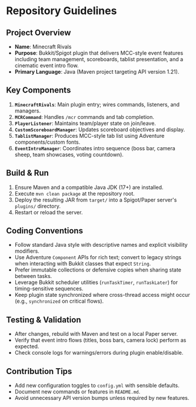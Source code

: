 # Repository Guidelines

## Project Overview
- **Name**: Minecraft Rivals
- **Purpose**: Bukkit/Spigot plugin that delivers MCC-style event features including team management, scoreboards, tablist presentation, and a cinematic event intro flow.
- **Primary Language**: Java (Maven project targeting API version 1.21).

## Key Components
1. **`MinecraftRivals`**: Main plugin entry; wires commands, listeners, and managers.
2. **`MCRCommand`**: Handles `/mcr` commands and tab completion.
3. **`PlayerListener`**: Maintains team/player state on join/leave.
4. **`CustomScoreboardManager`**: Updates scoreboard objectives and display.
5. **`TablistManager`**: Produces MCC-style tab list using Adventure components/custom fonts.
6. **`EventIntroManager`**: Coordinates intro sequence (boss bar, camera sheep, team showcases, voting countdown).

## Build & Run
1. Ensure Maven and a compatible Java JDK (17+) are installed.
2. Execute `mvn clean package` at the repository root.
3. Deploy the resulting JAR from `target/` into a Spigot/Paper server's `plugins/` directory.
4. Restart or reload the server.

## Coding Conventions
- Follow standard Java style with descriptive names and explicit visibility modifiers.
- Use Adventure `Component` APIs for rich text; convert to legacy strings when interacting with Bukkit classes that expect `String`.
- Prefer immutable collections or defensive copies when sharing state between tasks.
- Leverage Bukkit scheduler utilities (`runTaskTimer`, `runTaskLater`) for timing-sensitive sequences.
- Keep plugin state synchronized where cross-thread access might occur (e.g., `synchronized` on critical flows).

## Testing & Validation
- After changes, rebuild with Maven and test on a local Paper server.
- Verify that event intro flows (titles, boss bars, camera lock) perform as expected.
- Check console logs for warnings/errors during plugin enable/disable.

## Contribution Tips
- Add new configuration toggles to `config.yml` with sensible defaults.
- Document new commands or features in `README.md`.
- Avoid unnecessary API version bumps unless required by new features.